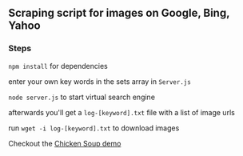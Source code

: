 

## Scraping script for images on Google, Bing, Yahoo

### Steps

`npm install` for dependencies

enter your own key words in the sets array in `Server.js`

`node server.js` to start virtual search engine

afterwards you'll get a `log-[keyword].txt` file with a list of image urls

run `wget -i log-[keyword].txt` to download images


Checkout the  [Chicken Soup demo](https://youtu.be/czGn3TnFP1s)
